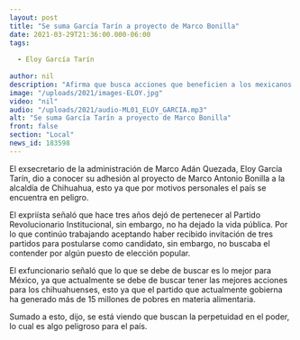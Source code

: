 ```yaml
---
layout: post
title: "Se suma García Tarín a proyecto de Marco Bonilla"
date: 2021-03-29T21:36:00.000-06:00
tags:
  
  - Eloy García Tarín
  
author: nil
description: "Afirma que busca acciones que beneficien a los mexicanos."
image: "/uploads/2021/images-ELOY.jpg"
video: "nil"
audio: "/uploads/2021/audio-ML01_ELOY_GARCIA.mp3"
alt: "Se suma García Tarín a proyecto de Marco Bonilla"
front: false
section: "Local"
news_id: 183598
---
```


El exsecretario de la administración de Marco Adán Quezada, Eloy García Tarín, dio a conocer su adhesión al proyecto de Marco Antonio Bonilla a la alcaldía de Chihuahua, esto ya que por motivos personales el país se encuentra en peligro.

El expriísta señaló que hace tres años dejó de pertenecer al Partido Revolucionario Institucional, sin embargo, no ha dejado la vida pública. Por lo que continúo trabajando aceptando haber recibido invitación de tres partidos para postularse como candidato, sin embargo, no buscaba el contender por algún puesto de elección popular.

El exfuncionario señaló que lo que se debe de buscar es lo mejor para México, ya que actualmente se debe de buscar tener las mejores acciones para los chihuahuenses, esto ya que el partido que actualmente gobierna ha generado más de 15 millones de pobres en materia alimentaria. 

Sumado a esto, dijo, se está viendo que buscan la perpetuidad en el poder, lo cual es algo peligroso para el país.